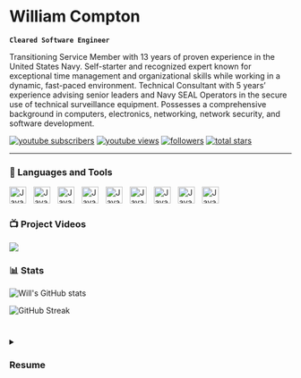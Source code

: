 # William Compton

**`Cleared Software Engineer`**

Transitioning Service Member with 13 years of proven experience in the United States Navy. Self-starter and recognized expert known for exceptional time management and organizational skills while working in a dynamic, fast-paced environment. Technical Consultant with 5 years’ experience advising senior leaders and Navy SEAL Operators in the secure use of technical surveillance equipment. Possesses a comprehensive background in computers, electronics, networking, network security, and software development.

<p align="left">
      <a href="https://www.youtube.com/channel/UCeumsBHIMbiRWkzD_-8rywQ?sub_confirmation=1">
         <img alt="youtube subscribers" title="Subscribe to my YouTube channel" src="https://custom-icon-badges.demolab.com/youtube/channel/subscribers/UCeumsBHIMbiRWkzD_-8rywQ?color=%23E05D44&label=SUBSCRIBE&logo=video&logoColor=white&style=for-the-badge&labelColor=CE4630"/></a> 
      <a href="https://www.youtube.com/channel/UCeumsBHIMbiRWkzD_-8rywQ">
         <img alt="youtube views" title="YouTube views" src="https://custom-icon-badges.demolab.com/youtube/channel/views/UCeumsBHIMbiRWkzD_-8rywQ?color=%23E1AD0E&logo=eye&logoColor=white&style=for-the-badge&labelColor=C79600"/></a> 
      <a href="https://github.com/william-compton?tab=followers">
         <img alt="followers" title="Follow me on Github" src="https://custom-icon-badges.demolab.com/github/followers/william-compton?color=236ad3&labelColor=1155ba&style=for-the-badge&logo=person-add&label=Follow&logoColor=white"/></a>
      <a href="https://github.com/william-compton?tab=repositories&sort=stargazers">
         <img alt="total stars" title="Total stars on GitHub" src="https://custom-icon-badges.demolab.com/github/stars/william-compton?color=55960c&style=for-the-badge&labelColor=488207&logo=star"/></a>
</p>

---

### 🧰 Languages and Tools

<img align="left" alt="Java" width="30px" style="padding-right:10px;" src="https://cdn.jsdelivr.net/gh/devicons/devicon/icons/java/java-original.svg"/>
<img align="left" alt="Java" width="30px" style="padding-right:10px;" src="https://cdn.jsdelivr.net/gh/devicons/devicon/icons/git/git-original.svg" />
<img align="left" alt="Java" width="30px" style="padding-right:10px;" src="https://cdn.jsdelivr.net/gh/devicons/devicon/icons/linux/linux-original.svg" />
<img align="left" alt="Java" width="30px" style="padding-right:10px;" src="https://cdn.jsdelivr.net/gh/devicons/devicon/icons/html5/html5-plain.svg" />
<img align="left" alt="Java" width="30px" style="padding-right:10px;" src="https://cdn.jsdelivr.net/gh/devicons/devicon/icons/css3/css3-plain.svg" />
<img align="left" alt="Java" width="30px" style="padding-right:10px;" src="https://cdn.jsdelivr.net/gh/devicons/devicon/icons/javascript/javascript-plain.svg" />
<img align="left" alt="Java" width="30px" style="padding-right:10px;" src="https://cdn.jsdelivr.net/gh/devicons/devicon/icons/react/react-original.svg" />
<img align="left" alt="Java" width="30px" style="padding-right:10px;" src="https://cdn.jsdelivr.net/gh/devicons/devicon/icons/nodejs/nodejs-original.svg" />
<img align="left" alt="Java" width="30px" style="padding-right:10px;" src="https://cdn.jsdelivr.net/gh/devicons/devicon/icons/python/python-plain.svg" />
<br />

#
### 📺 Project Videos

<!-- BEGIN YOUTUBE-CARDS -->

<!-- END YOUTUBE-CARDS -->

[<img src="https://custom-icon-badges.demolab.com/badge/-Subscribe%20For%20More-red?style=for-the-badge&logo=video&logoColor=white"/>](https://www.youtube.com/channel/UCeumsBHIMbiRWkzD_-8rywQ?sub_confirmation=1)
### 📊 Stats

![Will's GitHub stats](https://github-readme-stats.vercel.app/api?username=william-compton&show_icons=true&theme=gruvbox)

![GitHub Streak](https://streak-stats.demolab.com?user=william-compton&theme=gruvbox&border_radius=4.5)

#

<details>
 <summary><h3>Resume</h3></summary>
<h4>WILLIAM A. COMPTON</h4>
<div>williamacompton1@gmail.com</br>
linkedin.com/in/williamacompton</br>
github.com/william-compton</div>

<h4>PORTFOLIO</h4>
<div>william-compton.github.io</div>

<h4>PROFESSIONAL SUMMARY<h5>

<div>Transitioning Service Member with a TOP SECRET (SCI) security clearance and 13 years of proven
experience in the United States Navy. Self-starter and recognized expert known for exceptional time
management and organizational skills while working in a dynamic, fast-paced environment. Technical
Consultant with 5 years’ experience advising senior leaders and Navy SEAL Operators in the secure use
of technical surveillance equipment. Possesses a comprehensive background in computers, electronics,
networking, network security, and software development.</div>

<h4>RELEVANT WORK EXPERIENCE</h4>

<div>DEFENDEDGE 2022 – present</br>
Software Engineer Intern | Remote</br>
Builds RESTful APIs in Java and Python that serve millions of datapoints to a JavaScript/React
front-end for two SaaS products.</br>
Tech Stack: HTML, CSS, JavaScript/React, Python, Java, MySQL, AWS Lambda, AWS RDS, AWS EC2.
</div>
<div>UNITED STATES NAVY 2009 – present
Technical Consultant</br>
NAVAL SPECIAL WARFARE DEVELOPMENT GROUP | Virginia Beach, VA 2017 – 2022</br>
Trains and advises senior leaders and Navy SEAL Operators in the planning, coordination, and
secure use of unique, non-standard surveillance, photographic, communications, and electronics
devices supporting global operations.</br>
Supervises the use and appropriate implementation of a managed attribution VPN network for
secure data routing and processing.
</div>
<div>Telecommunications Supervisor</br>
NAVAL COMPUTER AND TELECOMMUNICATIONS STATION SICILY | Sigonella, Sicily 2014 – 2017</br>
Oversaw operations and maintenance of three Multi-Service Provisioning Platform trunks, 437
voice and data circuits, and 1,561 workstations.</br>
Supervised communications support to U.S., NATO, and coalition forces operating in the Africa
Command, European Command, and Central Command areas of responsibility.
</div>
<div>Communications Technician</br>
NAVAL MOBILE CONSTRUCTION BATTALION | Gulfport, Mississippi 2009 – 2014</br>
Operated and maintained communications systems, tactical data networks, and NMCI network
systems ensuring compliance with DoD cybersecurity policies.
</div>

<h4>CERTIFICATIONS</h4>
<div>
CompTIA Advanced Security Practitioner (CASP+)</br>
CompTIA Cybersecurity Analyst (CySA+)</br>
CompTIA Security+</br>
CompTIA Cloud+</br>
CompTIA Linux+</br>
EC-Council Certified Ethical Hacker (CEH)
</div>

<h4>TECHNICAL SKILLS</h4>
<div>
Mac OS / Microsoft Windows / Linux</br>
Java / Python / HTML / CSS / JavaScript</br>
SQL / Django / React
</div>

<h4>QUALIFICATIONS</h4>
<div>
Department of Labor Internetworking Technician</br>
Department of Labor Computer Operator
</div>

<h4>EDUCATION</h4>
<div>
University of Maryland Global Campus | B.S. Computer Networks and Cybersecurity</br>
University of Maryland Global Campus | B.S. Software Development and Security (2023)</br>
Code Platoon Full Stack Software Engineering Program
</div>
[website]: https://william-compton.github.io
[youtube]: https://youtube.com/UCeumsBHIMbiRWkzD_-8rywQ